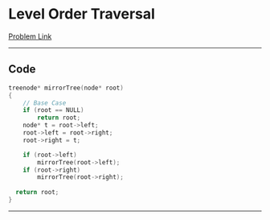 # Level Order Traversal

[Problem Link](https://www.geeksforgeeks.org/create-a-mirror-tree-from-the-given-binary-tree/)

---
## Code

```cpp
treenode* mirrorTree(node* root)
{
    // Base Case
    if (root == NULL)
        return root;
    node* t = root->left;
    root->left = root->right;
    root->right = t;

    if (root->left)
        mirrorTree(root->left);
    if (root->right)
        mirrorTree(root->right);
  
  return root;
}
```
---
